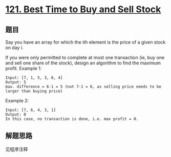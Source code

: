# [121. Best Time to Buy and Sell Stock](https://leetcode.com/problems/best-time-to-buy-and-sell-stock/)

## 题目
Say you have an array for which the ith element is the price of a given stock on day i.

If you were only permitted to complete at most one transaction (ie, buy one and sell one share of the stock), design an algorithm to find the maximum profit.
Example 1:
```
Input: [7, 1, 5, 3, 6, 4]
Output: 5
max. difference = 6-1 = 5 (not 7-1 = 6, as selling price needs to be larger than buying price)

```
Example 2:
```
Input: [7, 6, 4, 3, 1]
Output: 0
In this case, no transaction is done, i.e. max profit = 0.
```

## 解题思路

见程序注释